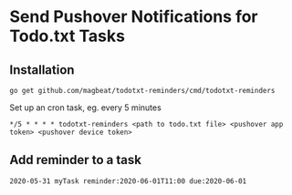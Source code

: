 # Send Pushover Notifications for Todo.txt Tasks

## Installation

```
go get github.com/magbeat/todotxt-reminders/cmd/todotxt-reminders
```

Set up an cron task, eg. every 5 minutes

```
*/5 * * * * todotxt-reminders <path to todo.txt file> <pushover app token> <pushover device token>
```

## Add reminder to a task

```
2020-05-31 myTask reminder:2020-06-01T11:00 due:2020-06-01
```

